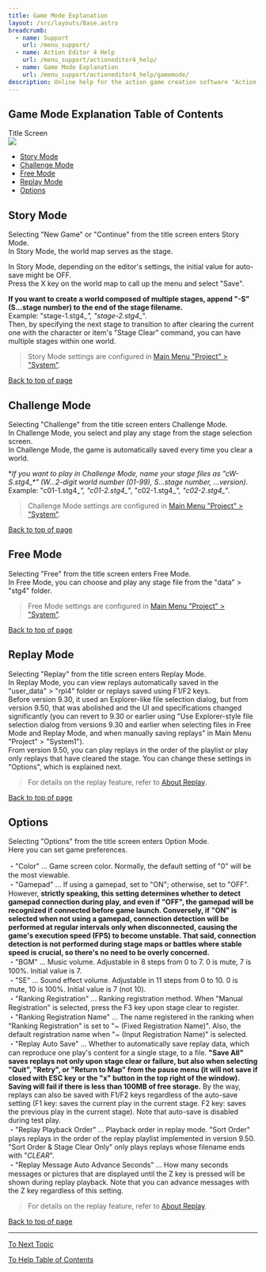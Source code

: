 ```yaml
---
title: Game Mode Explanation
layout: /src/layouts/Base.astro
breadcrumb:
  - name: Support
    url: /menu_support/
  - name: Action Editor 4 Help
    url: /menu_support/actioneditor4_help/
  - name: Game Mode Explanation
    url: /menu_support/actioneditor4_help/gamemode/
description: Online help for the action game creation software "Action Editor 4". "Game Mode Explanation" is a page within "Omoshiro Game Shrine".
---
```


<a name="TOP"></a>

## Game Mode Explanation Table of Contents

Title Screen  
![](/menu_support/actioneditor4_help/gamemode/Title.jpg)  
  

- [Story Mode](#STORY)
- [Challenge Mode](#CHALLENGE)
- [Free Mode](#FREE)
- [Replay Mode](#REPLAY)
- [Options](#OPTION)

<a name="STORY"></a>

## Story Mode

Selecting "New Game" or "Continue" from the title screen enters Story Mode.  
In Story Mode, the world map serves as the stage.  
  
In Story Mode, depending on the editor's settings, the initial value for auto-save might be OFF.  
Press the X key on the world map to call up the menu and select "Save".  
  
**If you want to create a world composed of multiple stages, append "-S" (S...stage number) to the end of the stage filename.**  
Example: "stage-1.stg4_*", "stage-2.stg4_*".  
Then, by specifying the next stage to transition to after clearing the current one with the character or item's "Stage Clear" command, you can have multiple stages within one world.  
  
> Story Mode settings are configured in [Main Menu "Project" > "System"](../menu_project_system/#SYSTEM_2).  

[Back to top of page](#TOP)

<a name="CHALLENGE"></a>

## Challenge Mode

Selecting "Challenge" from the title screen enters Challenge Mode.  
In Challenge Mode, you select and play any stage from the stage selection screen.  
In Challenge Mode, the game is automatically saved every time you clear a world.  
  
**If you want to play in Challenge Mode, name your stage files as "cW-S.stg4_*" (W...2-digit world number (01-99), S...stage number, *...version).**  
Example: "c01-1.stg4_*", "c01-2.stg4_*", "c02-1.stg4_*", "c02-2.stg4_*".  
  
> Challenge Mode settings are configured in [Main Menu "Project" > "System"](../menu_project_system/index.html#SYSTEM_2).  

[Back to top of page](#TOP)

<a name="FREE"></a>

## Free Mode

Selecting "Free" from the title screen enters Free Mode.  
In Free Mode, you can choose and play any stage file from the "data" > "stg4" folder.  
  
> Free Mode settings are configured in [Main Menu "Project" > "System"](../menu_project_system/index.html#SYSTEM_2).  

[Back to top of page](#TOP)

<a name="REPLAY"></a>

## Replay Mode

Selecting "Replay" from the title screen enters Replay Mode.  
In Replay Mode, you can view replays automatically saved in the "user_data" > "rpl4" folder or replays saved using F1/F2 keys.  
Before version 9.30, it used an Explorer-like file selection dialog, but from version 9.50, that was abolished and the UI and specifications changed significantly (you can revert to 9.30 or earlier using "Use Explorer-style file selection dialog from versions 9.30 and earlier when selecting files in Free Mode and Replay Mode, and when manually saving replays" in Main Menu "Project" > "System1").  
From version 9.50, you can play replays in the order of the playlist or play only replays that have cleared the stage. You can change these settings in "Options", which is explained next.  
> For details on the replay feature, refer to [About Replay](../replay/).  

[Back to top of page](#TOP)

<a name="OPTION"></a>

## Options

Selecting "Options" from the title screen enters Option Mode.  
Here you can set game preferences.  
  
・"Color" ... Game screen color. Normally, the default setting of "0" will be the most viewable.  
・"Gamepad" ... If using a gamepad, set to "ON"; otherwise, set to "OFF". However, **strictly speaking, this setting determines whether to detect gamepad connection during play, and even if "OFF", the gamepad will be recognized if connected before game launch. Conversely, if "ON" is selected when not using a gamepad, connection detection will be performed at regular intervals only when disconnected, causing the game's execution speed (FPS) to become unstable. That said, connection detection is not performed during stage maps or battles where stable speed is crucial, so there's no need to be overly concerned.**  
・"BGM" ... Music volume. Adjustable in 8 steps from 0 to 7. 0 is mute, 7 is 100%. Initial value is 7.  
・"SE" ... Sound effect volume. Adjustable in 11 steps from 0 to 10. 0 is mute, 10 is 100%. Initial value is 7 (not 10).  
・"Ranking Registration" ... Ranking registration method. When "Manual Registration" is selected, press the F3 key upon stage clear to register.  
・"Ranking Registration Name" ... The name registered in the ranking when "Ranking Registration" is set to "~ (Fixed Registration Name)". Also, the default registration name when "~ (Input Registration Name)" is selected.  
・"Replay Auto Save" ... Whether to automatically save replay data, which can reproduce one play's content for a single stage, to a file. **"Save All" saves replays not only upon stage clear or failure, but also when selecting "Quit", "Retry", or "Return to Map" from the pause menu (it will not save if closed with ESC key or the "x" button in the top right of the window).** **Saving will fail if there is less than 100MB of free storage.** By the way, replays can also be saved with F1/F2 keys regardless of the auto-save setting (F1 key: saves the current play in the current stage. F2 key: saves the previous play in the current stage). Note that auto-save is disabled during test play.  
・"Replay Playback Order" ... Playback order in replay mode. "Sort Order" plays replays in the order of the replay playlist implemented in version 9.50. "Sort Order & Stage Clear Only" only plays replays whose filename ends with "_CLEAR_".  
・"Replay Message Auto Advance Seconds" ... How many seconds messages or pictures that are displayed until the Z key is pressed will be shown during replay playback. Note that you can advance messages with the Z key regardless of this setting.  
  
> For details on the replay feature, refer to [About Replay](../replay/).  

[Back to top of page](#TOP)

---

  

[To Next Topic](../file/)

[To Help Table of Contents](../)